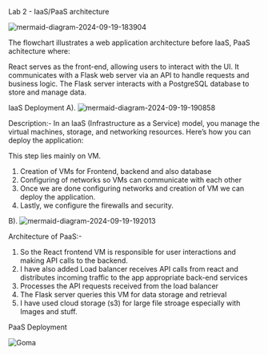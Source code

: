 Lab 2 - IaaS/PaaS architecture


![mermaid-diagram-2024-09-19-183904](https://github.com/user-attachments/assets/3909463b-b59a-4422-9af2-996002f8422c)

The flowchart illustrates a web application architecture before IaaS, PaaS achitecture where:

React serves as the front-end, allowing users to interact with the UI.
It communicates with a Flask web server via an API to handle requests and business logic.
The Flask server interacts with a PostgreSQL database to store and manage data.

IaaS Deployment
A). ![mermaid-diagram-2024-09-19-190858](https://github.com/user-attachments/assets/52579f4b-1200-45ad-8c81-6d713c4469f4)

Description:-
In an IaaS (Infrastructure as a Service) model, you manage the virtual machines, storage, and networking resources. Here’s how you can deploy the application:

This step lies mainly on VM.

1. Creation of VMs for Frontend, backend and also database
2. Configuring of networks so VMs can communicate with each other
3. Once we are done configuring networks and creation of VM we can deploy the application.
4. Lastly, we configure the firewalls and security.

B). ![mermaid-diagram-2024-09-19-192013](https://github.com/user-attachments/assets/891f21e8-cfc8-4b39-92fb-37f7ce8e5de6)

Architecture of PaaS:-

1. So the React frontend VM is responsible for user interactions and making API calls to the backend.
2. I have also added Load balancer receives API calls from react and distributes incoming traffic to the app appropriate back-end services
3. Processes the API requests received from the load balancer
4. The Flask server queries this VM for data storage and retrieval
5. I have used cloud storage (s3) for large file stroage especially with Images and stuff.

PaaS Deployment

![Goma](https://github.com/user-attachments/assets/77cd004a-a92a-44ab-a247-50ed0f20f50b)
